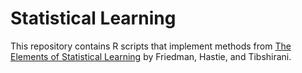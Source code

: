 # Statistical Learning
This repository contains R scripts that implement methods from [The Elements of Statistical Learning](http://statweb.stanford.edu/~tibs/ElemStatLearn/) by Friedman, Hastie, and Tibshirani.
